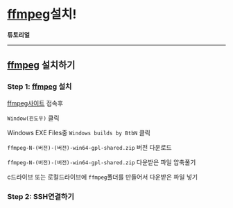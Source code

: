 # [ffmpeg](http://ffmpeg.org/)설치!


**튜토리얼**



----


## [ffmpeg](http://ffmpeg.org/) 설치하기

### Step 1: [ffmpeg](http://ffmpeg.org/) 설치

[ffmpeg사이트](http://ffmpeg.org/download.html) 접속후

`Window(윈도우)` 클릭

Windows EXE Files중
`Windows builds by BtbN` 클릭

`ffmpeg-N-(버전)-(버전)-win64-gpl-shared.zip` 버전 다운로드

`ffmpeg-N-(버전)-(버전)-win64-gpl-shared.zip` 다운받은 파일 압축풀기

c드라이브 또는 로컬드라이브에 `ffmpeg`폴더를 만들어서 다운받은 파일 넣기




### Step 2: SSH연결하기
















